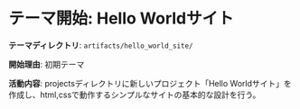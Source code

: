 # テーマ開始: Hello Worldサイト

**テーマディレクトリ**: `artifacts/hello_world_site/`

**開始理由**: 
初期テーマ

**活動内容**: 
projectsディレクトリに新しいプロジェクト「Hello Worldサイト」を作成し、html,cssで動作するシンプルなサイトの基本的な設計を行う。